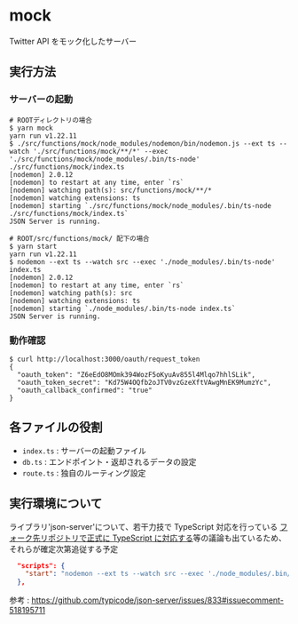 # mock

Twitter API をモック化したサーバー

## 実行方法

### サーバーの起動

```shell
# ROOTディレクトリの場合
$ yarn mock
yarn run v1.22.11
$ ./src/functions/mock/node_modules/nodemon/bin/nodemon.js --ext ts --watch './src/functions/mock/**/*' --exec './src/functions/mock/node_modules/.bin/ts-node' ./src/functions/mock/index.ts
[nodemon] 2.0.12
[nodemon] to restart at any time, enter `rs`
[nodemon] watching path(s): src/functions/mock/**/*
[nodemon] watching extensions: ts
[nodemon] starting `./src/functions/mock/node_modules/.bin/ts-node ./src/functions/mock/index.ts`
JSON Server is running.

# ROOT/src/functions/mock/ 配下の場合
$ yarn start
yarn run v1.22.11
$ nodemon --ext ts --watch src --exec './node_modules/.bin/ts-node' index.ts
[nodemon] 2.0.12
[nodemon] to restart at any time, enter `rs`
[nodemon] watching path(s): src
[nodemon] watching extensions: ts
[nodemon] starting `./node_modules/.bin/ts-node index.ts`
JSON Server is running.
```

### 動作確認

```shell
$ curl http://localhost:3000/oauth/request_token
{
  "oauth_token": "Z6eEdO8MOmk394WozF5oKyuAv855l4Mlqo7hhlSLik",
  "oauth_token_secret": "Kd75W4OQfb2oJTV0vzGzeXftVAwgMnEK9MumzYc",
  "oauth_callback_confirmed": "true"
}
```

## 各ファイルの役割

- `index.ts` : サーバーの起動ファイル
- `db.ts` : エンドポイント・返却されるデータの設定
- `route.ts` : 独自のルーティング設定

## 実行環境について

ライブラリ'json-server'について、若干力技で TypeScript 対応を行っている
[フォーク先リポジトリで正式に TypeScript に対応する](https://github.com/typicode/json-server/issues/833)等の議論も出ているため、それらが確定次第追従する予定

```json
  "scripts": {
    "start": "nodemon --ext ts --watch src --exec './node_modules/.bin/ts-node' index.ts"
  },
```

参考 : https://github.com/typicode/json-server/issues/833#issuecomment-518195711
